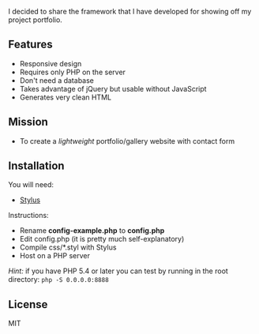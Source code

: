 I decided to share the framework that I have developed for showing off my project portfolio.

## Features

* Responsive design
* Requires only PHP on the server
* Don't need a database
* Takes advantage of jQuery but usable without JavaScript
* Generates very clean HTML

## Mission

* To create a *lightweight* portfolio/gallery website with contact form

## Installation

You will need:

* [Stylus](http://learnboost.github.io/stylus/)

Instructions:

* Rename **config-example.php** to **config.php**
* Edit config.php (it is pretty much self-explanatory)
* Compile css/*.styl with Stylus
* Host on a PHP server

*Hint:* if you have PHP 5.4 or later you can test by running in the root directory: `php -S 0.0.0.0:8888`

## License

MIT